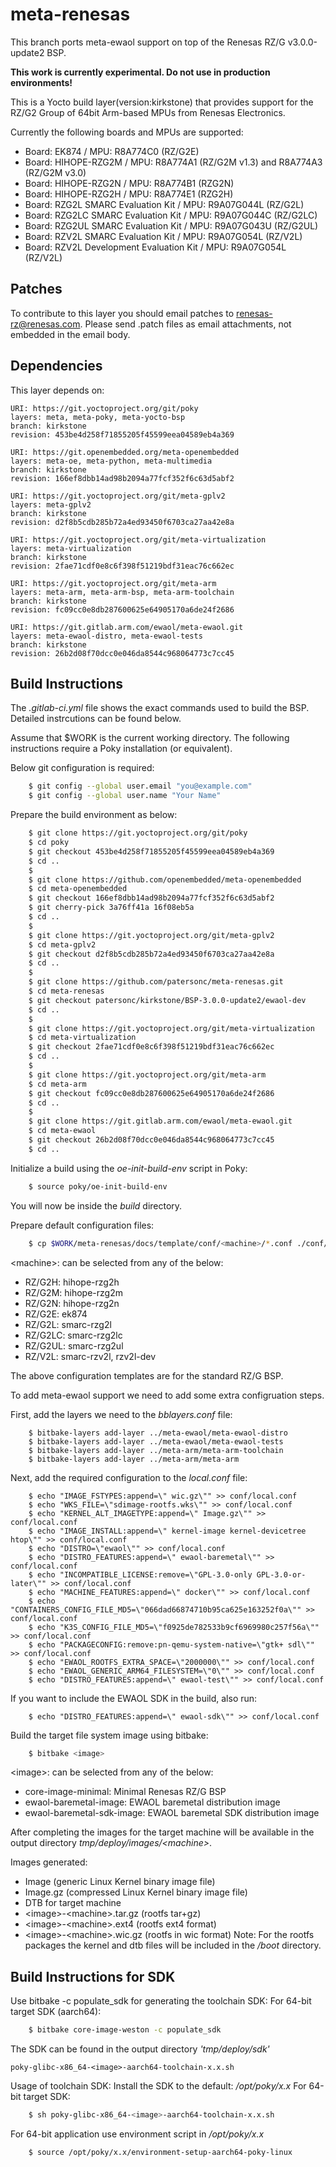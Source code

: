 # meta-renesas

This branch ports meta-ewaol support on top of the Renesas RZ/G v3.0.0-update2
BSP.

**This work is currently experimental. Do not use in production environments!**

This is a Yocto build layer(version:kirkstone) that provides support for the
RZ/G2 Group of 64bit Arm-based MPUs from Renesas Electronics.

Currently the following boards and MPUs are supported:

- Board: EK874 / MPU: R8A774C0 (RZ/G2E)
- Board: HIHOPE-RZG2M / MPU: R8A774A1 (RZ/G2M v1.3) and R8A774A3 (RZ/G2M v3.0)
- Board: HIHOPE-RZG2N / MPU: R8A774B1 (RZG2N)
- Board: HIHOPE-RZG2H / MPU: R8A774E1 (RZG2H)
- Board: RZG2L SMARC Evaluation Kit / MPU: R9A07G044L (RZ/G2L)
- Board: RZG2LC SMARC Evaluation Kit / MPU: R9A07G044C (RZ/G2LC)
- Board: RZG2UL SMARC Evaluation Kit / MPU: R9A07G043U (RZ/G2UL)
- Board: RZV2L SMARC Evaluation Kit / MPU: R9A07G054L (RZ/V2L)
- Board: RZV2L Development Evaluation Kit / MPU: R9A07G054L (RZ/V2L)

## Patches

To contribute to this layer you should email patches to renesas-rz@renesas.com. Please send .patch files as email attachments, not embedded in the email body.

## Dependencies

This layer depends on:

    URI: https://git.yoctoproject.org/git/poky
    layers: meta, meta-poky, meta-yocto-bsp
    branch: kirkstone
    revision: 453be4d258f71855205f45599eea04589eb4a369

    URI: https://git.openembedded.org/meta-openembedded
    layers: meta-oe, meta-python, meta-multimedia
    branch: kirkstone
    revision: 166ef8dbb14ad98b2094a77fcf352f6c63d5abf2

    URI: https://git.yoctoproject.org/git/meta-gplv2
    layers: meta-gplv2
    branch: kirkstone
    revision: d2f8b5cdb285b72a4ed93450f6703ca27aa42e8a

    URI: https://git.yoctoproject.org/git/meta-virtualization
    layers: meta-virtualization
    branch: kirkstone
    revision: 2fae71cdf0e8c6f398f51219bdf31eac76c662ec

    URI: https://git.yoctoproject.org/git/meta-arm
    layers: meta-arm, meta-arm-bsp, meta-arm-toolchain
    branch: kirkstone
    revision: fc09cc0e8db287600625e64905170a6de24f2686

    URI: https://git.gitlab.arm.com/ewaol/meta-ewaol.git
    layers: meta-ewaol-distro, meta-ewaol-tests
    branch: kirkstone
    revision: 26b2d08f70dcc0e046da8544c968064773c7cc45

## Build Instructions

The *.gitlab-ci.yml* file shows the exact commands used to build the BSP.\
Detailed instrcutions can be found below.

Assume that $WORK is the current working directory.
The following instructions require a Poky installation (or equivalent).

Below git configuration is required:
```bash
    $ git config --global user.email "you@example.com"
    $ git config --global user.name "Your Name"
```

Prepare the build environment as below:
```bash
    $ git clone https://git.yoctoproject.org/git/poky
    $ cd poky
    $ git checkout 453be4d258f71855205f45599eea04589eb4a369
    $ cd ..
    $
    $ git clone https://github.com/openembedded/meta-openembedded
    $ cd meta-openembedded
    $ git checkout 166ef8dbb14ad98b2094a77fcf352f6c63d5abf2
    $ git cherry-pick 3a76ff41a 16f08eb5a
    $ cd ..
    $
    $ git clone https://git.yoctoproject.org/git/meta-gplv2
    $ cd meta-gplv2
    $ git checkout d2f8b5cdb285b72a4ed93450f6703ca27aa42e8a
    $ cd ..
    $
    $ git clone https://github.com/patersonc/meta-renesas.git
    $ cd meta-renesas
    $ git checkout patersonc/kirkstone/BSP-3.0.0-update2/ewaol-dev
    $ cd ..
    $
    $ git clone https://git.yoctoproject.org/git/meta-virtualization
    $ cd meta-virtualization
    $ git checkout 2fae71cdf0e8c6f398f51219bdf31eac76c662ec
    $ cd ..
    $
    $ git clone https://git.yoctoproject.org/git/meta-arm
    $ cd meta-arm
    $ git checkout fc09cc0e8db287600625e64905170a6de24f2686
    $ cd ..
    $
    $ git clone https://git.gitlab.arm.com/ewaol/meta-ewaol.git
    $ cd meta-ewaol
    $ git checkout 26b2d08f70dcc0e046da8544c968064773c7cc45
    $ cd ..
```

Initialize a build using the *oe-init-build-env* script in Poky:
```bash
    $ source poky/oe-init-build-env
```
You will now be inside the *build* directory.

Prepare default configuration files:
```bash
    $ cp $WORK/meta-renesas/docs/template/conf/<machine>/*.conf ./conf/
```
\<machine\>: can be selected from any of the below:
* RZ/G2H:  hihope-rzg2h
* RZ/G2M:  hihope-rzg2m
* RZ/G2N:  hihope-rzg2n
* RZ/G2E:  ek874
* RZ/G2L:  smarc-rzg2l
* RZ/G2LC: smarc-rzg2lc
* RZ/G2UL: smarc-rzg2ul
* RZ/V2L:  smarc-rzv2l, rzv2l-dev

The above configuration templates are for the standard RZ/G BSP.

To add meta-ewaol support we need to add some extra configruation steps.

First, add the layers we need to the *bblayers.conf* file:
```
    $ bitbake-layers add-layer ../meta-ewaol/meta-ewaol-distro
    $ bitbake-layers add-layer ../meta-ewaol/meta-ewaol-tests
    $ bitbake-layers add-layer ../meta-arm/meta-arm-toolchain
    $ bitbake-layers add-layer ../meta-arm/meta-arm
```

Next, add the required configuration to the *local.conf* file:
```
    $ echo "IMAGE_FSTYPES:append=\" wic.gz\"" >> conf/local.conf
    $ echo "WKS_FILE=\"sdimage-rootfs.wks\"" >> conf/local.conf
    $ echo "KERNEL_ALT_IMAGETYPE:append=\" Image.gz\"" >> conf/local.conf
    $ echo "IMAGE_INSTALL:append=\" kernel-image kernel-devicetree htop\"" >> conf/local.conf
    $ echo "DISTRO=\"ewaol\"" >> conf/local.conf
    $ echo "DISTRO_FEATURES:append=\" ewaol-baremetal\"" >> conf/local.conf
    $ echo "INCOMPATIBLE_LICENSE:remove=\"GPL-3.0-only GPL-3.0-or-later\"" >> conf/local.conf
    $ echo "MACHINE_FEATURES:append=\" docker\"" >> conf/local.conf
    $ echo "CONTAINERS_CONFIG_FILE_MD5=\"066dad66874710b95ca625e163252f0a\"" >> conf/local.conf
    $ echo "K3S_CONFIG_FILE_MD5=\"f0925de782533b9cf6969980c257f56a\"" >> conf/local.conf
    $ echo "PACKAGECONFIG:remove:pn-qemu-system-native=\"gtk+ sdl\"" >> conf/local.conf
    $ echo "EWAOL_ROOTFS_EXTRA_SPACE=\"2000000\"" >> conf/local.conf
    $ echo "EWAOL_GENERIC_ARM64_FILESYSTEM=\"0\"" >> conf/local.conf
    $ echo "DISTRO_FEATURES:append=\" ewaol-test\"" >> conf/local.conf
```

If you want to include the EWAOL SDK in the build, also run:
```
    $ echo "DISTRO_FEATURES:append=\" ewaol-sdk\"" >> conf/local.conf
```

Build the target file system image using bitbake:
```bash
    $ bitbake <image>
```
\<image\>: can be selected from any of the below:
* core-image-minimal: Minimal Renesas RZ/G BSP
* ewaol-baremetal-image: EWAOL baremetal distribution image
* ewaol-baremetal-sdk-image: EWAOL baremetal SDK distribution image

After completing the images for the target machine will be available in the
output directory *tmp/deploy/images/\<machine\>*.

Images generated:
* Image (generic Linux Kernel binary image file)
* Image.gz (compressed Linux Kernel binary image file)
* DTB for target machine
* \<image\>-\<machine\>.tar.gz (rootfs tar+gz)
* \<image\>-\<machine\>.ext4 (rootfs ext4 format)
* \<image\>-\<machine\>.wic.gz (rootfs in wic format)
Note: For the rootfs packages the kernel and dtb files will be included in the
*/boot* directory.

## Build Instructions for SDK

Use bitbake -c populate_sdk for generating the toolchain SDK:
For 64-bit target SDK (aarch64):
```bash
    $ bitbake core-image-weston -c populate_sdk
```
The SDK can be found in the output directory _'tmp/deploy/sdk'_

    poky-glibc-x86_64-<image>-aarch64-toolchain-x.x.sh

Usage of toolchain SDK: Install the SDK to the default: _/opt/poky/x.x_
For 64-bit target SDK:
```bash
    $ sh poky-glibc-x86_64-<image>-aarch64-toolchain-x.x.sh
```
For 64-bit application use environment script in _/opt/poky/x.x_
```bash
    $ source /opt/poky/x.x/environment-setup-aarch64-poky-linux
```

